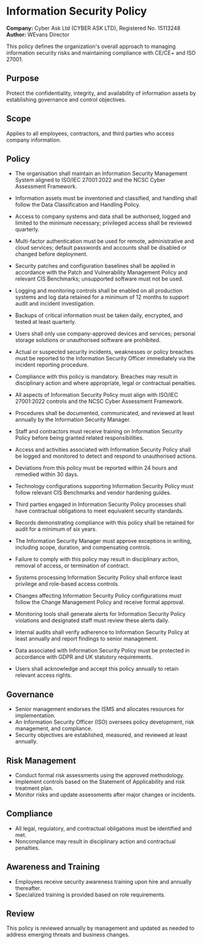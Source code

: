 # Information Security Policy

**Company:** Cyber Ask Ltd (CYBER ASK LTD), Registered No. 15113248  
**Author:** WEvans Director

This policy defines the organization's overall approach to managing information security risks and maintaining compliance with CE/CE+ and ISO 27001.

## Purpose

Protect the confidentiality, integrity, and availability of information assets by establishing governance and control objectives.

## Scope

Applies to all employees, contractors, and third parties who access company information.

## Policy
- The organisation shall maintain an Information Security Management System aligned to ISO/IEC 27001:2022 and the NCSC Cyber Assessment Framework.
- Information assets must be inventoried and classified, and handling shall follow the Data Classification and Handling Policy.
- Access to company systems and data shall be authorised, logged and limited to the minimum necessary; privileged access shall be reviewed quarterly.
- Multi-factor authentication must be used for remote, administrative and cloud services; default passwords and accounts shall be disabled or changed before deployment.
- Security patches and configuration baselines shall be applied in accordance with the Patch and Vulnerability Management Policy and relevant CIS Benchmarks; unsupported software must not be used.
- Logging and monitoring controls shall be enabled on all production systems and log data retained for a minimum of 12 months to support audit and incident investigation.
- Backups of critical information must be taken daily, encrypted, and tested at least quarterly.
- Users shall only use company-approved devices and services; personal storage solutions or unauthorised software are prohibited.
- Actual or suspected security incidents, weaknesses or policy breaches must be reported to the Information Security Officer immediately via the incident reporting procedure.
- Compliance with this policy is mandatory. Breaches may result in disciplinary action and where appropriate, legal or contractual penalties.

- All aspects of Information Security Policy must align with ISO/IEC 27001:2022 controls and the NCSC Cyber Assessment Framework.
- Procedures shall be documented, communicated, and reviewed at least annually by the Information Security Manager.
- Staff and contractors must receive training on Information Security Policy before being granted related responsibilities.
- Access and activities associated with Information Security Policy shall be logged and monitored to detect and respond to unauthorised actions.
- Deviations from this policy must be reported within 24 hours and remedied within 30 days.
- Technology configurations supporting Information Security Policy must follow relevant CIS Benchmarks and vendor hardening guides.
- Third parties engaged in Information Security Policy processes shall have contractual obligations to meet equivalent security standards.
- Records demonstrating compliance with this policy shall be retained for audit for a minimum of six years.
- The Information Security Manager must approve exceptions in writing, including scope, duration, and compensating controls.
- Failure to comply with this policy may result in disciplinary action, removal of access, or termination of contract.

- Systems processing Information Security Policy shall enforce least privilege and role-based access controls.
- Changes affecting Information Security Policy configurations must follow the Change Management Policy and receive formal approval.
- Monitoring tools shall generate alerts for Information Security Policy violations and designated staff must review these alerts daily.
- Internal audits shall verify adherence to Information Security Policy at least annually and report findings to senior management.
- Data associated with Information Security Policy must be protected in accordance with GDPR and UK statutory requirements.
- Users shall acknowledge and accept this policy annually to retain relevant access rights.

## Governance

- Senior management endorses the ISMS and allocates resources for implementation.
- An Information Security Officer (ISO) oversees policy development, risk management, and compliance.
- Security objectives are established, measured, and reviewed at least annually.

## Risk Management

- Conduct formal risk assessments using the approved methodology.
- Implement controls based on the Statement of Applicability and risk treatment plan.
- Monitor risks and update assessments after major changes or incidents.

## Compliance

- All legal, regulatory, and contractual obligations must be identified and met.
- Noncompliance may result in disciplinary action and contractual penalties.

## Awareness and Training

- Employees receive security awareness training upon hire and annually thereafter.
- Specialized training is provided based on role requirements.

## Review

This policy is reviewed annually by management and updated as needed to address emerging threats and business changes.
